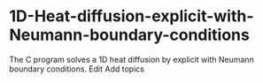 # 1D-Heat-diffusion-explicit-with-Neumann-boundary-conditions
The C program solves a 1D heat diffusion by explicit with Neumann boundary conditions. Edit
Add topics
